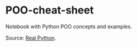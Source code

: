 # POO-cheat-sheet
Notebook with Python POO concepts and examples. 

Source: [Real Python](https://realpython.com/python3-object-oriented-programming/#what-is-object-oriented-programming-oop).
